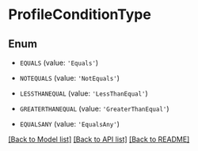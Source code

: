 # ProfileConditionType


## Enum

* `EQUALS` (value: `'Equals'`)

* `NOTEQUALS` (value: `'NotEquals'`)

* `LESSTHANEQUAL` (value: `'LessThanEqual'`)

* `GREATERTHANEQUAL` (value: `'GreaterThanEqual'`)

* `EQUALSANY` (value: `'EqualsAny'`)

[[Back to Model list]](README.md#documentation-for-models) [[Back to API list]](README.md#documentation-for-api-endpoints) [[Back to README]](README.md)


